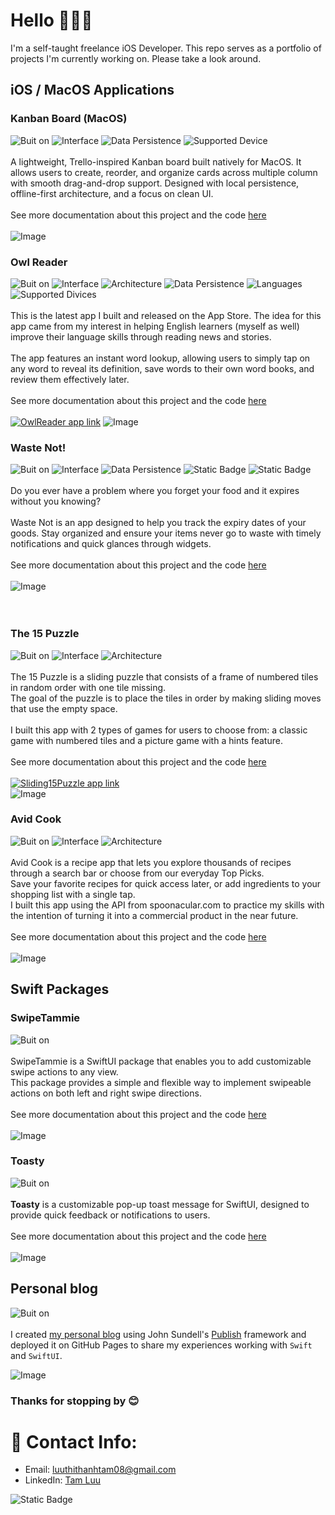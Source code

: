 # Hello 🙋🏻‍♀️
I'm a self-taught freelance iOS Developer.
This repo serves as a portfolio of projects I'm currently working on. Please take a look around.

## iOS / MacOS Applications
### Kanban Board (MacOS)
![Buit on](https://img.shields.io/badge/Built_on-Swift-red?logo=Swift)
![Interface](https://img.shields.io/badge/Interface-SwiftUI-yellow)
![Data Persistence](https://img.shields.io/badge/Data_Persistence-SwiftData-blue)
![Supported Device](https://img.shields.io/badge/Supported_Device-Mac_OS-red)<br />
<br />
A lightweight, Trello-inspired Kanban board built natively for MacOS. It allows users to create, reorder, and organize cards across multiple column with smooth drag-and-drop support. Designed with local persistence, offline-first architecture, and a focus on clean UI.<br />
<br />
See more documentation about this project and the code [here](https://github.com/bii-08/Kanban-Board-iOS)
<br />
<br />
![Image](https://github.com/bii-08/Portfolio/blob/main/Images/KanbanBoard_iOS_Screenshot.png)

### Owl Reader
![Buit on](https://img.shields.io/badge/Built_on-Swift-red?logo=Swift)
![Interface](https://img.shields.io/badge/Interface-SwiftUI-yellow)
![Architecture](https://img.shields.io/badge/Architecture-MVVM-green)
![Data Persistence](https://img.shields.io/badge/Data_Persistence-SwiftData-blue)
![Languages](https://img.shields.io/badge/Languages-8-orange)
![Supported Divices](https://img.shields.io/badge/Supported_Divices-iPhone%2C_iPad-orange?color=violet)<br />
<br />
This is the latest app I built and released on the App Store. The idea for this app came from my interest in helping English learners (myself as well) improve their language skills through reading news and stories.<br />
<br />
The app features an instant word lookup, allowing users to simply tap on any word to reveal its definition, save words to their own word books, and review them effectively later.<br />
<br />
See more documentation about this project and the code [here](https://github.com/bii-08/Bookworm)
<br />
<br />
[![OwlReader app link](https://github.com/bii-08/Portfolio/blob/main/Images/Download_on_the_App_Store_Badge_US-UK_RGB_blk_092917.svg)](https://apps.apple.com/app/owl-reader/id6505064532)
![Image](https://github.com/bii-08/Portfolio/blob/main/Images/OwlReader_Screenshot.png)

### Waste Not!
![Buit on](https://img.shields.io/badge/Built_on-Swift-red?logo=Swift)
![Interface](https://img.shields.io/badge/Interface-SwiftUI-yellow)
![Data Persistence](https://img.shields.io/badge/Data_Persistence-SwiftData-blue)
![Static Badge](https://img.shields.io/badge/Widget_Extension-green)
![Static Badge](https://img.shields.io/badge/Local_Notification-orange)
<br />
<br />
Do you ever have a problem where you forget your food and it expires without you knowing? <br />
<br />
Waste Not is an app designed to help you track the expiry dates of your goods. Stay organized and ensure your items never go to waste with timely notifications and quick glances through widgets. <br />
<br />
See more documentation about this project and the code [here](https://github.com/bii-08/WasteNot)
<br />
<br />
![Image](https://github.com/bii-08/WasteNot/blob/main/Readme_Images/Screenshots.png)
<br />
<br />
<br />

### The 15 Puzzle
![Buit on](https://img.shields.io/badge/Built_on-Swift-red?logo=Swift)
![Interface](https://img.shields.io/badge/Interface-SwiftUI-yellow)
![Architecture](https://img.shields.io/badge/Architecture-MVVM-green)
<br />
<br />
The 15 Puzzle is a sliding puzzle that consists of a frame of numbered tiles in random order with one tile missing.<br />
The goal of the puzzle is to place the tiles in order by making sliding moves that use the empty space.<br />
<br />
I built this app with 2 types of games for users to choose from: a classic game with numbered tiles and a picture game with a hints feature.
<br />
<br />
See more documentation about this project and the code [here](https://github.com/bii-08/Sliding15PuzzleGame)<br />
<br />
[![Sliding15Puzzle app link](https://github.com/bii-08/Portfolio/blob/main/Images/Download_on_the_App_Store_Badge_US-UK_RGB_blk_092917.svg)](https://apps.apple.com/app/sliding-15-puzzle/id6483005268)
<br />
![Image](https://github.com/bii-08/Portfolio/blob/main/Images/15Puzzle_Screenshot.png)

### Avid Cook
![Buit on](https://img.shields.io/badge/Built_on-Swift-red?logo=Swift)
![Interface](https://img.shields.io/badge/Interface-SwiftUI-yellow)
![Architecture](https://img.shields.io/badge/Architecture-MVVM-green)
<br />
<br />
Avid Cook is a recipe app that lets you explore thousands of recipes through a search bar or choose from our everyday Top Picks. <br />
Save your favorite recipes for quick access later, or add ingredients to your shopping list with a single tap.<br />
I built this app using the API from spoonacular.com to practice my skills with the intention of turning it into a commercial product in the near future.
<br />
<br />
See more documentation about this project and the code [here](https://github.com/bii-08/AvidCook)<br />
<br />
![Image](https://github.com/bii-08/Portfolio/blob/main/Images/AvidCook_Screenshot.png)

## Swift Packages
### SwipeTammie
![Buit on](https://img.shields.io/badge/Built_on-Swift-red?logo=Swift)
<br />
<br />
SwipeTammie is a SwiftUI package that enables you to add customizable swipe actions to any view. <br />
This package provides a simple and flexible way to implement swipeable actions on both left and right swipe directions.
<br />
<br />
See more documentation about this project and the code [here](https://github.com/bii-08/SwipeTammie)<br />
<br />
![Image](https://github.com/bii-08/Portfolio/blob/main/Images/SwipeActionDemo.gif)

### Toasty
![Buit on](https://img.shields.io/badge/Built_on-Swift-red?logo=Swift)
<br />
<br />
**Toasty** is a customizable pop-up toast message for SwiftUI, designed to provide quick feedback or notifications to users.
<br />
<br />
See more documentation about this project and the code [here](https://github.com/bii-08/Toasty)<br />
<br />
![Image](https://github.com/bii-08/Portfolio/blob/main/Images/toasty.png)

## Personal blog
![Buit on](https://img.shields.io/badge/Built_on-Swift-red?logo=Swift)
<br />
<br />
I created [my personal blog](https://bii-08.github.io/) using John Sundell's [Publish](https://github.com/JohnSundell/Publish) framework and deployed it on GitHub Pages to share my experiences working with `Swift` and `SwiftUI`.


![Image](https://github.com/bii-08/Portfolio/blob/main/Images/Personal-blog.png)
### Thanks for stopping by 😊

# 📱 Contact Info:

- Email: luuthithanhtam08@gmail.com
- LinkedIn: [Tam Luu](https://www.linkedin.com/in/tam-luu-818187173/)<br />

![Static Badge](https://img.shields.io/badge/Built_with_%F0%9F%92%93-blue)
